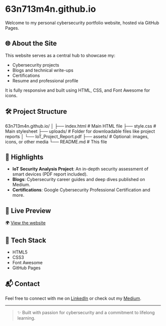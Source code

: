 # 63n713m4n.github.io

Welcome to my personal cybersecurity portfolio website, hosted via GitHub Pages.

## 🌐 About the Site

This website serves as a central hub to showcase my:
- Cybersecurity projects
- Blogs and technical write-ups
- Certifications
- Resume and professional profile

It is fully responsive and built using HTML, CSS, and Font Awesome for icons.

## 🛠️ Project Structure

63n713m4n.github.io/
│
├── index.html # Main HTML file
├── style.css # Main stylesheet
├── uploads/ # Folder for downloadable files like project reports
│ └── IoT_Project_Report.pdf
├── assets/ # Optional: images, icons, or other media
└── README.md # This file


## 📌 Highlights

- **IoT Security Analysis Project**: An in-depth security assessment of smart devices (PDF report included).
- **Blogs**: Cybersecurity career guides and deep dives published on Medium.
- **Certifications**: Google Cybersecurity Professional Certification and more.

## 📄 Live Preview

🌍 [View the website](https://63n713m4n.github.io/)

## 🧰 Tech Stack

- HTML5
- CSS3
- Font Awesome
- GitHub Pages

## 📬 Contact

Feel free to connect with me on [LinkedIn](#) or check out my [Medium](https://medium.com/@63n713m4n).

---

> ✨ Built with passion for cybersecurity and a commitment to lifelong learning.

